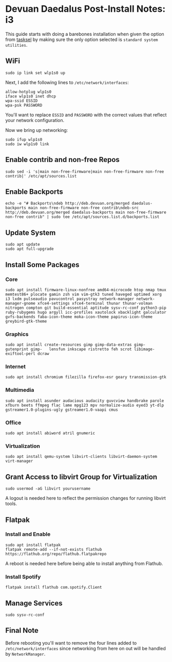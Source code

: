 # Devuan Daedalus Post-Install Notes: i3

This guide starts with doing a barebones installation when given the option
from [tasksel] by making sure the only option selected is
`standard system utilities`.

## WiFi

```console
sudo ip link set wlp1s0 up
```

Next, I add the following lines to `/etc/network/interfaces`:

```console
allow-hotplug wlp1s0
iface wlp1s0 inet dhcp
wpa-ssid ESSID
wpa-psk PASSWORD
```

You'll want to replace `ESSID` and `PASSWORD` with the correct values that
reflect your network configuration.

Now we bring up networking:

```console
sudo ifup wlp1s0
sudo iw wlp1s0 link
```

## Enable contrib and non-free Repos

```console
sudo sed -i 's|main non-free-firmware|main non-free-firmware non-free contrib|' /etc/apt/sources.list
```

## Enable Backports

```console
echo -e "# Backports\ndeb http://deb.devuan.org/merged daedalus-backports main non-free-firmware non-free contrib\ndeb-src http://deb.devuan.org/merged daedalus-backports main non-free-firmware non-free contrib" | sudo tee /etc/apt/sources.list.d/backports.list
```

## Update System

```console
sudo apt update
sudo apt full-upgrade
```

## Install Some Packages

### Core

```console
sudo apt install firmware-linux-nonfree amd64-microcode htop nmap tmux memtest86+ plocate gamin zsh vim vim-gtk3 tuned haveged uptimed xorg i3 lxdm pulseaudio pavucontrol pasystray network-manager network-manager-gnome xfce4-settings xfce4-terminal thunar thunar-volman nitrogen compton git build-essential aptitude sysv-rc-conf python3-pip ruby-rubygems hugo argyll icc-profiles xautolock xbacklight galculator gvfs-backends faba-icon-theme moka-icon-theme papirus-icon-theme greybird-gtk-theme
```

### Graphics

```console
sudo apt install create-resources gimp gimp-data-extras gimp-gutenprint gimp-   lensfun inkscape ristretto feh scrot libimage-exiftool-perl dcraw
```

### Internet

```console
sudo apt install chromium filezilla firefox-esr geary transmission-gtk
```

### Multimedia

```console
sudo apt install asunder audacious audacity guvcview handbrake parole xfburn beets ffmpeg flac lame mpg123 mpv normalize-audio eyed3 yt-dlp gstreamer1.0-plugins-ugly gstreamer1.0-vaapi cmus
```

### Office

```console
sudo apt install abiword atril gnumeric
```

### Virtualization

```console
sudo apt install qemu-system libvirt-clients libvirt-daemon-system virt-manager
```

## Grant Access to libvirt Group for Virtualization

```console
sudo usermod -aG libvirt yourusername
```

A logout is needed here to reflect the permission changes for running libvirt
tools.

## Flatpak

### Install and Enable

```console
sudo apt install flatpak
flatpak remote-add --if-not-exists flathub https://flathub.org/repo/flathub.flatpakrepo
```

A reboot is needed here before being able to install anything from Flathub.

### Install Spotify

```console
flatpak install flathub com.spotify.Client
```

## Manage Services

```console
sudo sysv-rc-conf
```

## Final Note

Before rebooting you'll want to remove the four lines added to
`/etc/network/interfaces` since networking from here on out will be handled by
`NetworkManager`.

[tasksel]: https://wiki.debian.org/tasksel

